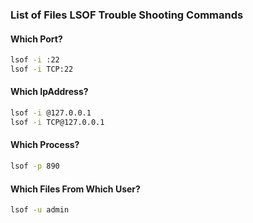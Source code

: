 ### List of Files LSOF Trouble Shooting Commands

#### Which Port?

```bash
lsof -i :22
lsof -i TCP:22
```

#### Which IpAddress?

```bash
lsof -i @127.0.0.1
lsof -i TCP@127.0.0.1
```

#### Which Process?

```bash
lsof -p 890
```

#### Which Files From Which User?

```bash
lsof -u admin
```